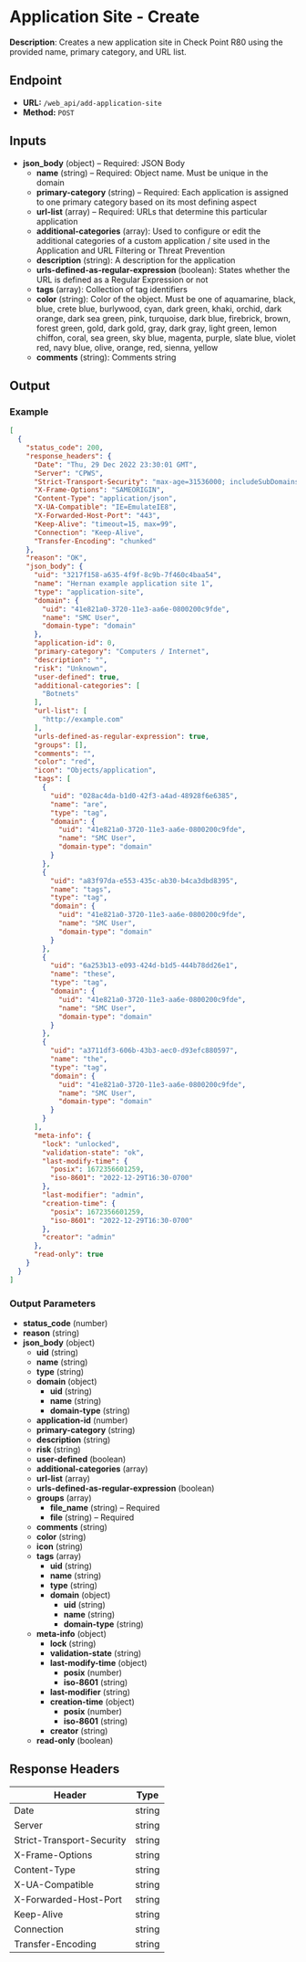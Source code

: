 # Application Site - Create

**Description**: Creates a new application site in Check Point R80 using the provided name, primary category, and URL list.

## Endpoint

- **URL:** `/web_api/add-application-site`
- **Method:** `POST`
## Inputs

- **json_body** (object) – Required: JSON Body
  - **name** (string) – Required: Object name. Must be unique in the domain
  - **primary-category** (string) – Required: Each application is assigned to one primary category based on its most defining aspect
  - **url-list** (array) – Required: URLs that determine this particular application
  - **additional-categories** (array): Used to configure or edit the additional categories of a custom application / site used in the Application and URL Filtering or Threat Prevention
  - **description** (string): A description for the application
  - **urls-defined-as-regular-expression** (boolean): States whether the URL is defined as a Regular Expression or not
  - **tags** (array): Collection of tag identifiers
  - **color** (string): Color of the object. Must be one of aquamarine, black, blue, crete blue, burlywood, cyan, dark green, khaki, orchid, dark orange, dark sea green, pink, turquoise, dark blue, firebrick, brown, forest green, gold, dark gold, gray, dark gray, light green, lemon chiffon, coral, sea green, sky blue, magenta, purple, slate blue, violet red, navy blue, olive, orange, red, sienna, yellow
  - **comments** (string): Comments string
## Output

### Example

```json
[
  {
    "status_code": 200,
    "response_headers": {
      "Date": "Thu, 29 Dec 2022 23:30:01 GMT",
      "Server": "CPWS",
      "Strict-Transport-Security": "max-age=31536000; includeSubDomains",
      "X-Frame-Options": "SAMEORIGIN",
      "Content-Type": "application/json",
      "X-UA-Compatible": "IE=EmulateIE8",
      "X-Forwarded-Host-Port": "443",
      "Keep-Alive": "timeout=15, max=99",
      "Connection": "Keep-Alive",
      "Transfer-Encoding": "chunked"
    },
    "reason": "OK",
    "json_body": {
      "uid": "3217f158-a635-4f9f-8c9b-7f460c4baa54",
      "name": "Hernan example application site 1",
      "type": "application-site",
      "domain": {
        "uid": "41e821a0-3720-11e3-aa6e-0800200c9fde",
        "name": "SMC User",
        "domain-type": "domain"
      },
      "application-id": 0,
      "primary-category": "Computers / Internet",
      "description": "",
      "risk": "Unknown",
      "user-defined": true,
      "additional-categories": [
        "Botnets"
      ],
      "url-list": [
        "http://example.com"
      ],
      "urls-defined-as-regular-expression": true,
      "groups": [],
      "comments": "",
      "color": "red",
      "icon": "Objects/application",
      "tags": [
        {
          "uid": "028ac4da-b1d0-42f3-a4ad-48928f6e6385",
          "name": "are",
          "type": "tag",
          "domain": {
            "uid": "41e821a0-3720-11e3-aa6e-0800200c9fde",
            "name": "SMC User",
            "domain-type": "domain"
          }
        },
        {
          "uid": "a83f97da-e553-435c-ab30-b4ca3dbd8395",
          "name": "tags",
          "type": "tag",
          "domain": {
            "uid": "41e821a0-3720-11e3-aa6e-0800200c9fde",
            "name": "SMC User",
            "domain-type": "domain"
          }
        },
        {
          "uid": "6a253b13-e093-424d-b1d5-444b78dd26e1",
          "name": "these",
          "type": "tag",
          "domain": {
            "uid": "41e821a0-3720-11e3-aa6e-0800200c9fde",
            "name": "SMC User",
            "domain-type": "domain"
          }
        },
        {
          "uid": "a3711df3-606b-43b3-aec0-d93efc880597",
          "name": "the",
          "type": "tag",
          "domain": {
            "uid": "41e821a0-3720-11e3-aa6e-0800200c9fde",
            "name": "SMC User",
            "domain-type": "domain"
          }
        }
      ],
      "meta-info": {
        "lock": "unlocked",
        "validation-state": "ok",
        "last-modify-time": {
          "posix": 1672356601259,
          "iso-8601": "2022-12-29T16:30-0700"
        },
        "last-modifier": "admin",
        "creation-time": {
          "posix": 1672356601259,
          "iso-8601": "2022-12-29T16:30-0700"
        },
        "creator": "admin"
      },
      "read-only": true
    }
  }
]
```
### Output Parameters

- **status_code** (number)
- **reason** (string)
- **json_body** (object)
  - **uid** (string)
  - **name** (string)
  - **type** (string)
  - **domain** (object)
    - **uid** (string)
    - **name** (string)
    - **domain-type** (string)
  - **application-id** (number)
  - **primary-category** (string)
  - **description** (string)
  - **risk** (string)
  - **user-defined** (boolean)
  - **additional-categories** (array)
  - **url-list** (array)
  - **urls-defined-as-regular-expression** (boolean)
  - **groups** (array)
    - **file_name** (string) – Required
    - **file** (string) – Required
  - **comments** (string)
  - **color** (string)
  - **icon** (string)
  - **tags** (array)
    - **uid** (string)
    - **name** (string)
    - **type** (string)
    - **domain** (object)
      - **uid** (string)
      - **name** (string)
      - **domain-type** (string)
  - **meta-info** (object)
    - **lock** (string)
    - **validation-state** (string)
    - **last-modify-time** (object)
      - **posix** (number)
      - **iso-8601** (string)
    - **last-modifier** (string)
    - **creation-time** (object)
      - **posix** (number)
      - **iso-8601** (string)
    - **creator** (string)
  - **read-only** (boolean)
## Response Headers

| Header | Type |
|--------|------|
| Date | string |
| Server | string |
| Strict-Transport-Security | string |
| X-Frame-Options | string |
| Content-Type | string |
| X-UA-Compatible | string |
| X-Forwarded-Host-Port | string |
| Keep-Alive | string |
| Connection | string |
| Transfer-Encoding | string |